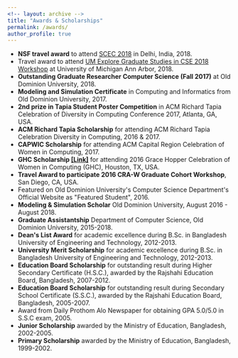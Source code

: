 ```yaml
---
<!-- layout: archive -->
title: "Awards & Scholarships"
permalink: /awards/
author_profile: true
---
```

* **NSF travel award** to attend [SCEC 2018](https://scec18.github.io/) in Delhi, India, 2018.
* Travel award to attend [UM Explore Graduate Studies in CSE 2018 Workshop](https://www.eecs.umich.edu/cse/Explore_Grad_Studies/) at University of Michigan Ann Arbor, 2018.
* **Outstanding Graduate Researcher Computer Science (Fall 2017)** at Old Dominion University, 2018.
* **Modeling and Simulation Certificate** in Computing and Informatics from Old Dominion University, 2017.
* **2nd prize in Tapia Student Poster Competition** in ACM Richard Tapia Celebration of Diversity in Computing Conference 2017, Atlanta, GA, USA.
* **ACM Richard Tapia Scholarship** for attending ACM Richard Tapia Celebration Diversity in Computing, 2016 & 2017.
* **CAPWIC Scholarship** for attending ACM Capital Region Celebration of Women in Computing, 2017.
* **GHC Scholarship [[Link]](https://ghc.anitab.org/2016-student-academic/scholarships/2016-ghc-scholars/attachment/tunazzina-islam-1/)** for attending 2016 Grace Hopper Celebration of Women in Computing (GHC), Houston, TX, USA. 
* **Travel Award to participate 2016 CRA-W Graduate Cohort Workshop**, San Diego, CA, USA.
* Featured on Old Dominion University's Computer Science Department's Official Website as "Featured Student", 2016.
* **Modeling & Simulation Scholar** Old Dominion University, August 2016 - August 2018.
* **Graduate Assistantship** Department of Computer Science, Old Dominion University, 2015-2018.
* **Dean's List Award** for academic excellence during B.Sc. in Bangladesh University of Engineering and Technology, 2012-2013.
* **University Merit Scholarship** for academic excellence during B.Sc. in Bangladesh University of Engineering and Technology, 2012-2013.
* **Education Board Scholarship** for outstanding result during Higher Secondary Certificate (H.S.C.), awarded by the Rajshahi Education Board, Bangladesh, 2007-2012.
* **Education Board Scholarship** for outstanding result during Secondary School Certificate (S.S.C.), awarded by the Rajshahi Education Board, Bangladesh, 2005-2007.
* Award from Daily Prothom Alo Newspaper for obtaining GPA 5.0/5.0 in S.S.C exam, 2005.
* **Junior Scholarship** awarded by the Ministry of Education, Bangladesh, 2002-2005.
* **Primary Scholarship** awarded by the Ministry of Education, Bangladesh, 1999-2002.
